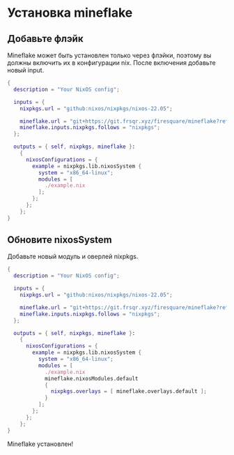 # Установка mineflake

## Добавьте флэйк

Mineflake может быть установлен только через флэйки, поэтому вы должны включить их в конфигурации nix. После включения добавьте новый input.

```nix
{
  description = "Your NixOS config";

  inputs = {
    nixpkgs.url = "github:nixos/nixpkgs/nixos-22.05";

    mineflake.url = "git+https://git.frsqr.xyz/firesquare/mineflake?ref=main";
    mineflake.inputs.nixpkgs.follows = "nixpkgs";
  };

  outputs = { self, nixpkgs, mineflake }:
    {
      nixosConfigurations = {
        example = nixpkgs.lib.nixosSystem {
          system = "x86_64-linux";
          modules = [
            ./example.nix
          ];
        };
      };
    };
}
```

## Обновите nixosSystem

Добавьте новый модуль и оверлей nixpkgs.

```nix
{
  description = "Your NixOS config";

  inputs = {
    nixpkgs.url = "github:nixos/nixpkgs/nixos-22.05";

    mineflake.url = "git+https://git.frsqr.xyz/firesquare/mineflake?ref=main";
    mineflake.inputs.nixpkgs.follows = "nixpkgs";
  };

  outputs = { self, nixpkgs, mineflake }:
    {
      nixosConfigurations = {
        example = nixpkgs.lib.nixosSystem {
          system = "x86_64-linux";
          modules = [
            ./example.nix
            mineflake.nixosModules.default
            {
              nixpkgs.overlays = [ mineflake.overlays.default ];
            }
          ];
        };
      };
    };
}
```

Mineflake установлен!
